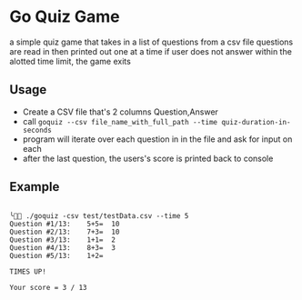 # Go Quiz Game

a simple quiz game that takes in a list of questions from a csv file
questions are read in then printed out one at a time
if user does not answer within the alotted time limit, the game exits

## Usage

* Create a CSV file that's 2 columns Question,Answer
* call `goquiz --csv file_name_with_full_path --time quiz-duration-in-seconds`
* program will iterate over each question in in the file and ask for input on each
* after the last question, the users's score is printed back to console

## Example

```text

╰⎯ ./goquiz -csv test/testData.csv --time 5
Question #1/13:    5+5=  10
Question #2/13:    7+3=  10
Question #3/13:    1+1=  2
Question #4/13:    8+3=  3
Question #5/13:    1+2=

TIMES UP!

Your score = 3 / 13

```
